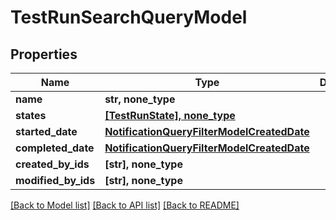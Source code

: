 # TestRunSearchQueryModel


## Properties
Name | Type | Description | Notes
------------ | ------------- | ------------- | -------------
**name** | **str, none_type** |  | [optional] 
**states** | [**[TestRunState], none_type**](TestRunState.md) |  | [optional] 
**started_date** | [**NotificationQueryFilterModelCreatedDate**](NotificationQueryFilterModelCreatedDate.md) |  | [optional] 
**completed_date** | [**NotificationQueryFilterModelCreatedDate**](NotificationQueryFilterModelCreatedDate.md) |  | [optional] 
**created_by_ids** | **[str], none_type** |  | [optional] 
**modified_by_ids** | **[str], none_type** |  | [optional] 

[[Back to Model list]](../README.md#documentation-for-models) [[Back to API list]](../README.md#documentation-for-api-endpoints) [[Back to README]](../README.md)



